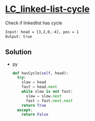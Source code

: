 # [LC_linked-list-cycle](https://leetcode.com/problems/linked-list-cycle)

Check if linkedlist has cycle

```txt
Input: head = [3,2,0,-4], pos = 1
Output: true
```

## Solution

* py

  ```py
  def hasCycle(self, head):
    try:
      slow = head
      fast = head.next
      while slow is not fast:
        slow = slow.next
        fast = fast.next.next
      return True
    except:
      return False
  ```
